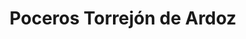 ---
id: 'service-22'

title: 'Poceros Torrejón de Ardoz'

title2: 'Desatascos Torrejón de Ardoz'

lugar: 'Torrejón de Ardoz'

mediumImage: 'desatascostorrejondeardoz-lg.webp'

largeImage: 'desatascostorrejondeardoz-md.webp'

metaContent: "✅Poceros en Torrejón de Ardoz. 🔝 Empresa de desatascos en Torrejón de Ardoz 24 horas. 📢 Desatrancos baratos con los mejores precios. ☎️​ 680 394 539"

detailBreadcrumbSubTitle: 'Single Service'

detailBreadcrumbDesc: 'Somos la empresa de desatascos más económica en toda la Comunidad de Madrid. Llámanos y compruébalo.'

detailSubTitle: 'Empresa de desatrancos en Torrejón de Ardoz, ofrecemos las mejores soluciones a nuestros clientes.'

parrafo: "Desatascos en Torrejón de Ardoz económicos, pide presupuesto y compruébalo."

pregunta: '¿Qué hacen nuestros poceros en Torrejon de Ardoz?'

contenido: '<ul>
<li>✔ COMUNIDADES DE PROPIETARIOS</li>
<li>✔ COMUNIDADES DE VECINOS</li>
<li>✔ ARQUITECTOS</li>
<li>✔ ADMINISTRADORES DE FINCAS</li>
<li>✔ MANTENIMIENTO DE EMPRESAS</li>
<li>✔ PROPIETARIOS DE CHALETS Y PISOS</li>
<li>✔ AYUNTAMIENTOS</li>
<li>✔ EMPRESAS CONSTRUCTORAS</li>
<li>✔ ASEGURADORAS</li>
<li>✔ COLEGIOS</li>
<li>✔ AUTÓNOMOS</li>
</ul><br/>
<p>Contamos con ofertas especiales en todos nuestros servicios destinadas a Empresas y Administradores de Fincas. <br/>
<a class="link" href="http://grupalsl.es/contacto">Contacta con nosotros </a>y pídenos toda la información que necesites.</p>
'









descripcion: ' Si estás buscando una empresa de pocería en Torrejón de Ardoz, en Grupal contamos con más de 25 años de experiencia en el sector. Durante todo este tiempo nos hemos consolidado como una de las mejores empresas de poceros en Madrid, la calidad en nuestro trabajo y el ofrecer un precio de lo más económico, han resultado clave para ello. Si buscas unos poceros en Torrejón de Ardoz de confianza, que lleven a cabo un trabajo de desatascos o desatrancos de urgencia, así como el desarrollo de cualquier obra de pocería, estamos solamente a una llamada de ti. Consúltanos y comprueba nuestros precios.'

descripcion1: " Somos tu empresa de desatascos en Torrejón de Ardoz. Principalmente, nuestras tareas pueden ir desde construir un pozo hasta una simple limpieza de tubería generada por un atranco. Contamos con los últimos avances tecnológicos para hacer de esta tarea algo sencillo y conseguir un resultado estupendo a través de estos medios donde hace años era impensable obtener un resultado tan óptimo."

detailDesc: 'Nuestros estudios personalizados de las obras de pocería nos permiten ofrecerte un servicio adaptado a tus necesidades ahorrandote tiempo y dinero.'

pregunta2: '¿Qué nos diferencia de la competencia?'

descripcion2: "Son muchas las razones por las que puedes necesitar la ayuda de unos poceros en Torrejón de Ardoz. Más allá de la construcción de un pozo, los desatascos en las cañerías son necesarios para un buen funcionamiento de estas. "

pregunta4: '¿Es necesario realizar un mantenimiento de mis Tuberías?'

option1: " Por ejemplo,si ya tienes un pozo, nosotros nos podemos encargar del correcto mantenimiento del mismo. Hace unos años, un pocero necesitaba cavar grandes zanjas para llevar a cabo estas tareas. Esto sería impensable a día de hoy por el trastorno que supondría para el cliente y, por esto, nuestras más modernas herramientas tecnológicas nos permiten llevar a cabo estos trabajos de una forma mínimamente invasiva"

option2: "Realizando mantenimientos preventivos, te aseguras no pasar un mal momento cuando menos te lo esperes. Mantén limpios tus pozos, tuberías y alcantarillas. Te ahorrará complicaciones y dinero a corto plazo."

option3: "Los atascos en la tubería te pueden incomodar en cualquier momento, sin avisar, nuestros poceros en Torrejón de Ardoz te solucionarán el problema en el menor tiempo posible, cuando más lo necesites. Estamos 24 horas 7 días a la semana a tu servicio, si necesitas de un desatasco en cualquier lugar de tu domicilio y/o empresa, ¡En Grupal trabajamos para solucionar tus problemas!"

option4: "Trabajamos con todo tipo de empresas y particulares, desde las obras más pequeñas hasta las más grandes."

isFeatured: true
---